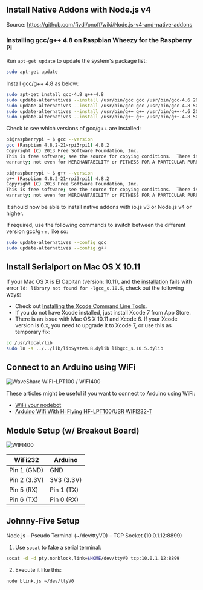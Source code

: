 ## Install Native Addons with Node.js v4
Source: https://github.com/fivdi/onoff/wiki/Node.js-v4-and-native-addons

### Installing gcc/g++ 4.8 on Raspbian Wheezy for the Raspberry Pi
Run `apt-get update` to update the system's package list:
```bash
sudo apt-get update
```

Install gcc/g++ 4.8 as below:
```bash
sudo apt-get install gcc-4.8 g++-4.8
sudo update-alternatives --install /usr/bin/gcc gcc /usr/bin/gcc-4.6 20
sudo update-alternatives --install /usr/bin/gcc gcc /usr/bin/gcc-4.8 50
sudo update-alternatives --install /usr/bin/g++ g++ /usr/bin/g++-4.6 20
sudo update-alternatives --install /usr/bin/g++ g++ /usr/bin/g++-4.8 50
```
Check to see which versions of gcc/g++ are installed:
```bash
pi@raspberrypi ~ $ gcc --version
gcc (Raspbian 4.8.2-21~rpi3rpi1) 4.8.2
Copyright (C) 2013 Free Software Foundation, Inc.
This is free software; see the source for copying conditions.  There is NO
warranty; not even for MERCHANTABILITY or FITNESS FOR A PARTICULAR PURPOSE.

pi@raspberrypi ~ $ g++ --version
g++ (Raspbian 4.8.2-21~rpi3rpi1) 4.8.2
Copyright (C) 2013 Free Software Foundation, Inc.
This is free software; see the source for copying conditions.  There is NO
warranty; not even for MERCHANTABILITY or FITNESS FOR A PARTICULAR PURPOSE.
```

It should now be able to install native addons with io.js v3 or Node.js v4 or higher.

If required, use the following commands to switch between the different version gcc/g++, like so:
```bash
sudo update-alternatives --config gcc
sudo update-alternatives --config g++
```

## Install Serialport on Mac OS X 10.11
If your Mac OS X is El Capitan (version: 10.11), and the [installation](https://github.com/cheton/cnc.js#installation) fails with error `ld: library not found for -lgcc_s.10.5`, check out the following ways:
- Check out [Installing the Xcode Command Line Tools](https://developer.xamarin.com/guides/testcloud/calabash/configuring/osx/install-xcode-command-line-tools/).
- If you do not have Xcode installed, just install Xcode 7 from App Store.
- There is an issue with Mac OS X 10.11 and Xcode 6. If your Xcode version is 6.x, you need to upgrade it to Xcode 7, or use this as temporary fix:

```bash
cd /usr/local/lib
sudo ln -s ../../lib/libSystem.B.dylib libgcc_s.10.5.dylib
```

## Connect to an Arduino using WiFi
![WaveShare WIFI-LPT100 / WIFI400](https://raw.githubusercontent.com/cheton/cnc.js/master/media/WS_WIFI-LPT100_WIFI400.png)

These articles might be useful if you want to connect to Arduino using WiFi: 
* [WiFi your nodebot](https://gist.github.com/ajfisher/1fdbcbbf96b7f2ba73cd)
* [Arduino Wifi With Hi Flying HF-LPT100/USR WIFI232-T](http://2xod.com/articles/Arduino_Wifi_With_Hi_Flying_HF-LPT100_or_USR-WIFI232/)

## Module Setup (w/ Breakout Board)
![WIFI400](http://cheton.github.io/jsdc2015/images/usr-wifi232/HF-LPT100-Breakout-WIFI400-Front-sm.jpg)

| WiFi232      | Arduino    |
|--------------|------------|
| Pin 1 (GND)  | GND        |
| Pin 2 (3.3V) | 3V3 (3.3V) |
| Pin 5 (RX)   | Pin 1 (TX) |
| Pin 6 (TX)   | Pin 0 (RX) |


## Johnny-Five Setup
Node.js &ndash; Pseudo Terminal (~/dev/ttyV0) &ndash; TCP Socket (10.0.1.12:8899)

1. Use `socat` to fake a serial terminal:
```bash
socat -d -d pty,nonblock,link=$HOME/dev/ttyV0 tcp:10.0.1.12:8899
```
2. Execute it like this:
```bash
node blink.js ~/dev/ttyV0
```